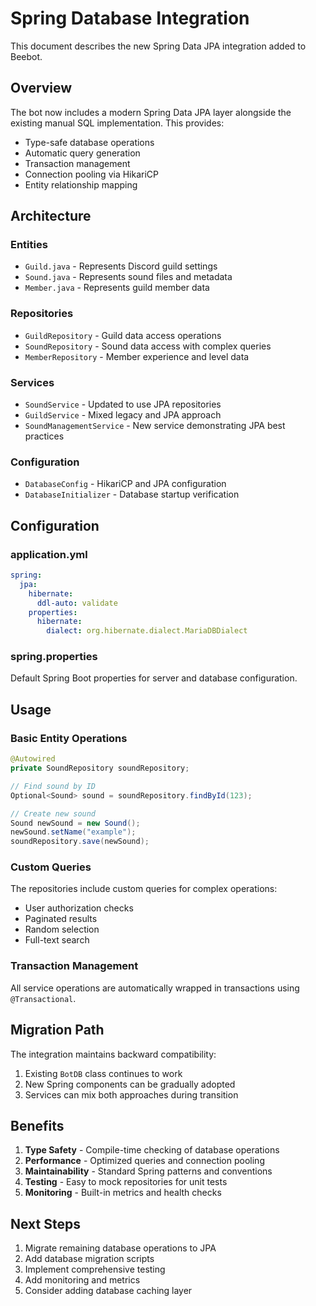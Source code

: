 # Spring Database Integration

This document describes the new Spring Data JPA integration added to Beebot.

## Overview

The bot now includes a modern Spring Data JPA layer alongside the existing manual SQL implementation. This provides:

- Type-safe database operations
- Automatic query generation
- Transaction management
- Connection pooling via HikariCP
- Entity relationship mapping

## Architecture

### Entities
- `Guild.java` - Represents Discord guild settings
- `Sound.java` - Represents sound files and metadata
- `Member.java` - Represents guild member data

### Repositories
- `GuildRepository` - Guild data access operations
- `SoundRepository` - Sound data access with complex queries
- `MemberRepository` - Member experience and level data

### Services
- `SoundService` - Updated to use JPA repositories
- `GuildService` - Mixed legacy and JPA approach
- `SoundManagementService` - New service demonstrating JPA best practices

### Configuration
- `DatabaseConfig` - HikariCP and JPA configuration
- `DatabaseInitializer` - Database startup verification

## Configuration

### application.yml
```yaml
spring:
  jpa:
    hibernate:
      ddl-auto: validate
    properties:
      hibernate:
        dialect: org.hibernate.dialect.MariaDBDialect
```

### spring.properties
Default Spring Boot properties for server and database configuration.

## Usage

### Basic Entity Operations
```java
@Autowired
private SoundRepository soundRepository;

// Find sound by ID
Optional<Sound> sound = soundRepository.findById(123);

// Create new sound
Sound newSound = new Sound();
newSound.setName("example");
soundRepository.save(newSound);
```

### Custom Queries
The repositories include custom queries for complex operations:
- User authorization checks
- Paginated results
- Random selection
- Full-text search

### Transaction Management
All service operations are automatically wrapped in transactions using `@Transactional`.

## Migration Path

The integration maintains backward compatibility:
1. Existing `BotDB` class continues to work
2. New Spring components can be gradually adopted
3. Services can mix both approaches during transition

## Benefits

1. **Type Safety** - Compile-time checking of database operations
2. **Performance** - Optimized queries and connection pooling
3. **Maintainability** - Standard Spring patterns and conventions
4. **Testing** - Easy to mock repositories for unit tests
5. **Monitoring** - Built-in metrics and health checks

## Next Steps

1. Migrate remaining database operations to JPA
2. Add database migration scripts
3. Implement comprehensive testing
4. Add monitoring and metrics
5. Consider adding database caching layer